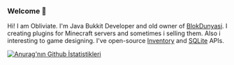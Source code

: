 ### Welcome 👋

Hi! I am Obliviate. I'm Java Bukkit Developer and old owner of [BlokDunyasi](https://github.com/Blok-Dunyasi-Network). I creating plugins for Minecraft servers and sometimes i selling them. Also i interesting to game designing. I've open-source [Inventory](https://github.com/Obliviated/ObliviateInvs) and [SQLite](https://github.com/Obliviated/BlokSQLiteAPI) APIs.

[![Anurag'nın Github İstatistikleri](https://github-readme-stats.vercel.app/api?username=anuraghazra)](https://github.com/anuraghazra/github-readme-stats)
